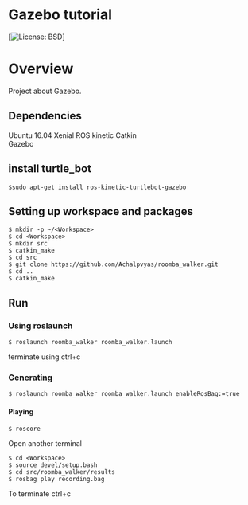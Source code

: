 # Gazebo tutorial
[![License: BSD](https://opensource.org/licenses/BSD-3-Clause)]

# Overview
Project about Gazebo.

## Dependencies			
 Ubuntu 16.04 Xenial 
 ROS kinetic 
 Catkin   
 Gazebo 

## install turtle_bot

```
$sudo apt-get install ros-kinetic-turtlebot-gazebo 
```

## Setting up workspace and packages

```
$ mkdir -p ~/<Workspace>
$ cd <Workspace>
$ mkdir src
$ catkin_make
$ cd src
$ git clone https://github.com/Achalpvyas/roomba_walker.git
$ cd ..
$ catkin_make
```

## Run

### Using roslaunch


```
$ roslaunch roomba_walker roomba_walker.launch
```
 terminate using ctrl+c


### Generating

```
$ roslaunch roomba_walker roomba_walker.launch enableRosBag:=true
```
#### Playing 

```
$ roscore
```
Open another terminal
```
$ cd <Workspace>
$ source devel/setup.bash
$ cd src/roomba_walker/results
$ rosbag play recording.bag
```
To terminate ctrl+c





